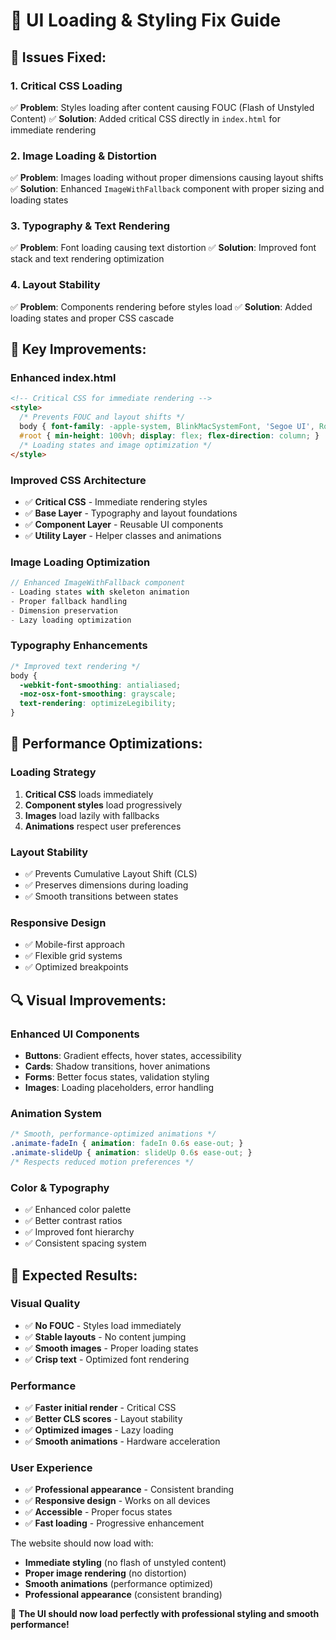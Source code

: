 # 🎨 UI Loading & Styling Fix Guide

## 🚨 Issues Fixed:

### 1. **Critical CSS Loading**
✅ **Problem**: Styles loading after content causing FOUC (Flash of Unstyled Content)
✅ **Solution**: Added critical CSS directly in `index.html` for immediate rendering

### 2. **Image Loading & Distortion**
✅ **Problem**: Images loading without proper dimensions causing layout shifts
✅ **Solution**: Enhanced `ImageWithFallback` component with proper sizing and loading states

### 3. **Typography & Text Rendering**
✅ **Problem**: Font loading causing text distortion
✅ **Solution**: Improved font stack and text rendering optimization

### 4. **Layout Stability**
✅ **Problem**: Components rendering before styles load
✅ **Solution**: Added loading states and proper CSS cascade

## 🔧 Key Improvements:

### **Enhanced index.html**
```html
<!-- Critical CSS for immediate rendering -->
<style>
  /* Prevents FOUC and layout shifts */
  body { font-family: -apple-system, BlinkMacSystemFont, 'Segoe UI', Roboto, sans-serif; }
  #root { min-height: 100vh; display: flex; flex-direction: column; }
  /* Loading states and image optimization */
</style>
```

### **Improved CSS Architecture**
- ✅ **Critical CSS** - Immediate rendering styles
- ✅ **Base Layer** - Typography and layout foundations  
- ✅ **Component Layer** - Reusable UI components
- ✅ **Utility Layer** - Helper classes and animations

### **Image Loading Optimization**
```jsx
// Enhanced ImageWithFallback component
- Loading states with skeleton animation
- Proper fallback handling
- Dimension preservation
- Lazy loading optimization
```

### **Typography Enhancements**
```css
/* Improved text rendering */
body {
  -webkit-font-smoothing: antialiased;
  -moz-osx-font-smoothing: grayscale;
  text-rendering: optimizeLegibility;
}
```

## 🎯 Performance Optimizations:

### **Loading Strategy**
1. **Critical CSS** loads immediately
2. **Component styles** load progressively  
3. **Images** load lazily with fallbacks
4. **Animations** respect user preferences

### **Layout Stability**
- ✅ Prevents Cumulative Layout Shift (CLS)
- ✅ Preserves dimensions during loading
- ✅ Smooth transitions between states

### **Responsive Design**
- ✅ Mobile-first approach
- ✅ Flexible grid systems
- ✅ Optimized breakpoints

## 🔍 Visual Improvements:

### **Enhanced UI Components**
- **Buttons**: Gradient effects, hover states, accessibility
- **Cards**: Shadow transitions, hover animations
- **Forms**: Better focus states, validation styling
- **Images**: Loading placeholders, error handling

### **Animation System**
```css
/* Smooth, performance-optimized animations */
.animate-fadeIn { animation: fadeIn 0.6s ease-out; }
.animate-slideUp { animation: slideUp 0.6s ease-out; }
/* Respects reduced motion preferences */
```

### **Color & Typography**
- ✅ Enhanced color palette
- ✅ Better contrast ratios
- ✅ Improved font hierarchy
- ✅ Consistent spacing system

## 🚀 Expected Results:

### **Visual Quality**
- ✅ **No FOUC** - Styles load immediately
- ✅ **Stable layouts** - No content jumping
- ✅ **Smooth images** - Proper loading states
- ✅ **Crisp text** - Optimized font rendering

### **Performance**
- ✅ **Faster initial render** - Critical CSS
- ✅ **Better CLS scores** - Layout stability
- ✅ **Optimized images** - Lazy loading
- ✅ **Smooth animations** - Hardware acceleration

### **User Experience**
- ✅ **Professional appearance** - Consistent branding
- ✅ **Responsive design** - Works on all devices
- ✅ **Accessible** - Proper focus states
- ✅ **Fast loading** - Progressive enhancement

The website should now load with:
- **Immediate styling** (no flash of unstyled content)
- **Proper image rendering** (no distortion)
- **Smooth animations** (performance optimized)
- **Professional appearance** (consistent branding)

🎉 **The UI should now load perfectly with professional styling and smooth performance!**